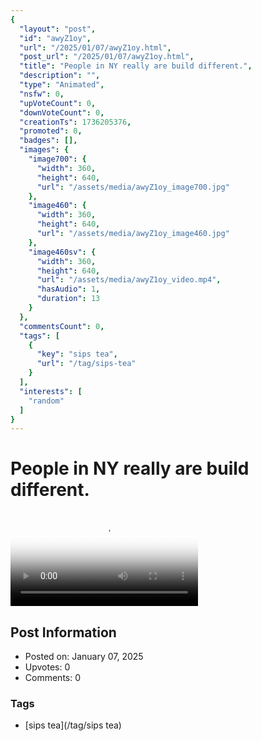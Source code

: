```yaml
---
{
  "layout": "post",
  "id": "awyZ1oy",
  "url": "/2025/01/07/awyZ1oy.html",
  "post_url": "/2025/01/07/awyZ1oy.html",
  "title": "People in NY really are build different.",
  "description": "",
  "type": "Animated",
  "nsfw": 0,
  "upVoteCount": 0,
  "downVoteCount": 0,
  "creationTs": 1736205376,
  "promoted": 0,
  "badges": [],
  "images": {
    "image700": {
      "width": 360,
      "height": 640,
      "url": "/assets/media/awyZ1oy_image700.jpg"
    },
    "image460": {
      "width": 360,
      "height": 640,
      "url": "/assets/media/awyZ1oy_image460.jpg"
    },
    "image460sv": {
      "width": 360,
      "height": 640,
      "url": "/assets/media/awyZ1oy_video.mp4",
      "hasAudio": 1,
      "duration": 13
    }
  },
  "commentsCount": 0,
  "tags": [
    {
      "key": "sips tea",
      "url": "/tag/sips-tea"
    }
  ],
  "interests": [
    "random"
  ]
}
---
```


# People in NY really are build different.

<video controls playsinline loop poster="/assets/media/awyZ1oy_image460.jpg">
  <source src="/assets/media/awyZ1oy_video.mp4" type="video/mp4">
  Your browser does not support the video tag.
</video>

## Post Information

- Posted on: January 07, 2025
- Upvotes: 0
- Comments: 0

### Tags

- [sips tea](/tag/sips tea)

